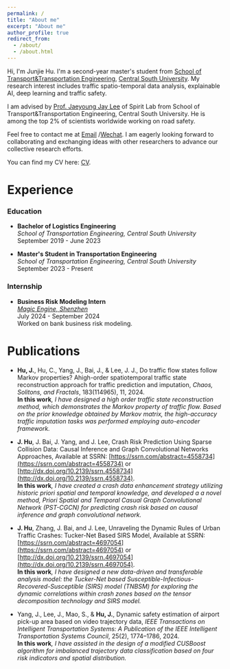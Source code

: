 ```yaml
---
permalink: /
title: "About me"
excerpt: "About me"
author_profile: true
redirect_from: 
  - /about/
  - /about.html
---
```


Hi, I'm Junjie Hu. I'm a second-year master's student from [School of Transport&Transportation Engineering](https://stte.csu.edu.cn/), [Central South University](https://www.csu.edu.cn/). My research interest includes traffic spatio-temporal data analysis, explainable AI, deep learning and traffic safety.

I am advised by [Prof. Jaeyoung Jay Lee](https://www.researchgate.net/profile/Jaeyoung-Lee-26) of Spirit Lab from School of Transport&Transportation Engineering, Central South University. He is among the top 2% of scientists worldwide working on road safety.

Feel free to contact me at [Email](mailto:junjie_hu@csu.edu.cn) /[Wechat](../images/wechat.jpg). I am eagerly looking forward to collaborating and exchanging ideas with other researchers to advance our collective research efforts.

You can find my CV here: [CV](../assets/JunjieHu_CV.pdf).


Experience
======
### Education

- **Bachelor of Logistics Engineering**  
  *School of Transportation Engineering, Central South University*  
  September 2019 - June 2023

- **Master's Student in Transportation Engineering**  
  *School of Transportation Engineering, Central South University*  
  September 2023 - Present

### Internship

- **Business Risk Modeling Intern**  
  [*Magic Engine, Shenzhen*](http://www.magicengine.com.cn/)
  <br> July 2024 - September 2024 
 <br>  Worked on bank business risk modeling.

Publications
======

- **Hu, J.**, Hu, C., Yang, J., Bai, J., & Lee, J. J., Do traffic flow states follow Markov properties? Ahigh-order spatiotemporal traffic state reconstruction approach for traffic prediction and imputation, *Chaos, Solitons, and Fractals*, 183(114965), 11, 2024.
<br>**In this work**<em>, I have designed a high order traffic state reconstruction method, which demonstrates the Markov property of traffic flow. Based on the prior knowledge obtained by Markov matrix, the high-accuracy traffic imputation tasks was performed employing auto-encoder framework.</em>


- **J. Hu**, J. Bai, J. Yang, and J. Lee, Crash Risk Prediction Using Sparse Collision Data: Causal Inference and Graph Convolutional Networks Approaches,  Available at SSRN: [https://ssrn.com/abstract=4558734](https://ssrn.com/abstract=4558734) or [http://dx.doi.org/10.2139/ssrn.4558734](http://dx.doi.org/10.2139/ssrn.4558734).
<br>**In this work**<em>, I have created a crash data enhancement strategy utilizing historic priori spatial and temporal knowledge, and developed a a novel method, Priori Spatial and Temporal Casual Graph Convolutional Network (PST-CGCN) for predicting crash risk based on causal inference and graph convolutional network.</em>

- **J. Hu**, Zhang, J. Bai, and J. Lee, Unraveling the Dynamic Rules of Urban Traffic Crashes: Tucker-Net Based SIRS Model, Available at SSRN: [https://ssrn.com/abstract=4697054](https://ssrn.com/abstract=4697054) or [http://dx.doi.org/10.2139/ssrn.4697054](http://dx.doi.org/10.2139/ssrn.4697054).
<br>**In this work**<em>, I have designed a new data-driven and transferable analysis model: the Tucker-Net based 
Susceptible-Infectious-Recovered-Susceptible (SIRS) model (TNBSM) for exploring the dynamic correlations within crash zones based on the tensor decomposition technology and SIRS model.</em>

- Yang, J., Lee, J., Mao, S., & **Hu, J.**, Dynamic safety estimation of airport pick-up area based on video trajectory data, *IEEE Transactions on Intelligent Transportation Systems: A Publication of the IEEE Intelligent Transportation Systems Council*, 25(2), 1774–1786, 2024.
<br>**In this work**<em>, I have assisted in the design of a modified CUSBoost algorithm for imbalanced trajectory data classification based on four risk indicators and spatial distribution. </em>
